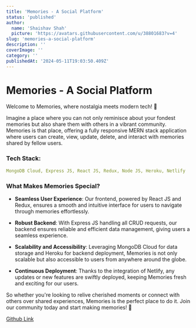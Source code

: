 ```yaml
---
title: 'Memories - A Social Platform'
status: 'published'
author:
  name: 'Shaishav Shah'
  picture: 'https://avatars.githubusercontent.com/u/38801683?v=4'
slug: 'memories-a-social-platform'
description: ''
coverImage: ''
category: ''
publishedAt: '2024-05-11T19:03:50.409Z'
---
```


# Memories - A Social Platform 

Welcome to Memories, where nostalgia meets modern tech! 🚀

Imagine a place where you can not only reminisce about your fondest memories but also share them with others in a vibrant community. Memories is that place, offering a fully responsive MERN stack application where users can create, view, update, delete, and interact with memories shared by fellow users.

### Tech Stack:

```yaml
MongoDB Cloud, Express JS, React JS, Redux, Node JS, Heroku, Netlify
```

### What Makes Memories Special?

- **Seamless User Experience**: Our frontend, powered by React JS and Redux, ensures a smooth and intuitive interface for users to navigate through memories effortlessly.

- **Robust Backend**: With Express JS handling all CRUD requests, our backend ensures reliable and efficient data management, giving users a seamless experience.

- **Scalability and Accessibility**: Leveraging MongoDB Cloud for data storage and Heroku for backend deployment, Memories is not only scalable but also accessible to users from anywhere around the globe.

- **Continuous Deployment**: Thanks to the integration of Netlify, any updates or new features are swiftly deployed, keeping Memories fresh and exciting for our users.

So whether you're looking to relive cherished moments or connect with others over shared experiences, Memories is the perfect place to do it. Join our community today and start making memories! 🌟 

[Github Link](https://github.com/ShaishavShah04/MERN-Memories-Project)

 
